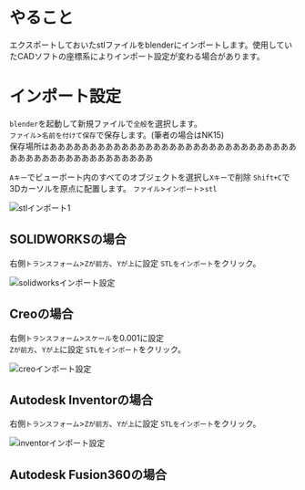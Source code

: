 # やること
エクスポートしておいたstlファイルをblenderにインポートします。使用していたCADソフトの座標系によりインポート設定が変わる場合があります。

# インポート設定  
`blender`を起動して新規ファイルで`全般`を選択します。  
`ファイル`>`名前を付けて保存`で保存します。(筆者の場合はNK15)  
保存場所はあああああああああああああああああああああああああああああああああああああああああああああああああ  

`Aキー`でビューポート内のすべてのオブジェクトを選択し`Xキー`で削除
`Shift+C`で3Dカーソルを原点に配置します。
`ファイル`>`インポート`>`stl`

![stlインポート1](https://user-images.githubusercontent.com/81402033/122321602-140a6380-cf5f-11eb-8c76-b0ab9d23a7cd.jpg)

## SOLIDWORKSの場合
右側`トランスフォーム`>`Zが前方`、`Yが上`に設定
`STLをインポート`をクリック。

![solidworksインポート設定](https://user-images.githubusercontent.com/81402033/122321537-f76e2b80-cf5e-11eb-862e-0b1d6e1e5e30.jpg)

## Creoの場合  
右側`トランスフォーム`>`スケール`を0.001に設定  
`Zが前方`、`Yが上`に設定
`STLをインポート`をクリック。  

![creoインポート設定](https://user-images.githubusercontent.com/81402033/122489249-28f7fd00-d01a-11eb-9ee2-01b08dd6e5f1.png)

## Autodesk Inventorの場合  
右側`トランスフォーム`>`Zが前方`、`Yが上`に設定
`STLをインポート`をクリック。  

![inventorインポート設定](https://user-images.githubusercontent.com/81402033/122489479-c6ebc780-d01a-11eb-9dd5-90bffffa77cc.png)

## Autodesk Fusion360の場合
